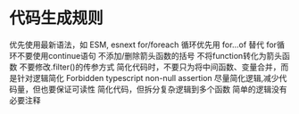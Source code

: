 # 代码生成规则

优先使用最新语法，如 ESM, esnext
for/foreach 循环优先用 for...of 替代
for循环不要使用continue语句
不添加/删除箭头函数的括号
不将function转化为箭头函数
不要修改.filter()的传参方式
简化代码时，不要只为将中间函数、变量合并，而是针对逻辑简化
Forbidden typescript non-null assertion
尽量简化逻辑,减少代码量，但也要保证可读性
简化代码，但拆分复杂逻辑到多个函数
简单的逻辑没有必要注释
